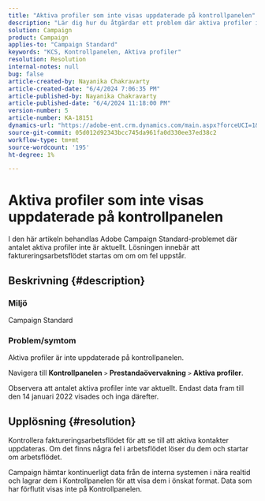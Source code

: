 ```yaml
---
title: "Aktiva profiler som inte visas uppdaterade på kontrollpanelen"
description: "Lär dig hur du åtgärdar ett problem där aktiva profiler inte är uppdaterade på kontrollpanelen. Kontrollera faktureringsarbetsflödet för att åtgärda fel."
solution: Campaign
product: Campaign
applies-to: "Campaign Standard"
keywords: "KCS, Kontrollpanelen, Aktiva profiler"
resolution: Resolution
internal-notes: null
bug: false
article-created-by: Nayanika Chakravarty
article-created-date: "6/4/2024 7:06:35 PM"
article-published-by: Nayanika Chakravarty
article-published-date: "6/4/2024 11:18:00 PM"
version-number: 5
article-number: KA-18151
dynamics-url: "https://adobe-ent.crm.dynamics.com/main.aspx?forceUCI=1&pagetype=entityrecord&etn=knowledgearticle&id=b5568a8e-a522-ef11-840a-002248092444"
source-git-commit: 05d012d92343bcc745da961fa0d330ee37ed38c2
workflow-type: tm+mt
source-wordcount: '195'
ht-degree: 1%

---
```


# Aktiva profiler som inte visas uppdaterade på kontrollpanelen


I den här artikeln behandlas Adobe Campaign Standard-problemet där antalet aktiva profiler inte är aktuellt. Lösningen innebär att faktureringsarbetsflödet startas om om om fel uppstår.

## Beskrivning {#description}


### <b>Miljö</b>

Campaign Standard

### <b>Problem/symtom</b>

Aktiva profiler är inte uppdaterade på kontrollpanelen.

Navigera till <b>Kontrollpanelen</b> `>`  <b>Prestandaövervakning</b> `>`  <b>Aktiva profiler</b>.

Observera att antalet aktiva profiler inte var aktuellt. Endast data fram till den 14 januari 2022 visades och inga därefter.


## Upplösning {#resolution}


Kontrollera faktureringsarbetsflödet för att se till att aktiva kontakter uppdateras. Om det finns några fel i arbetsflödet löser du dem och startar om arbetsflödet.

Campaign hämtar kontinuerligt data från de interna systemen i nära realtid och lagrar dem i Kontrollpanelen för att visa dem i önskat format. Data som har förflutit visas inte på Kontrollpanelen.




